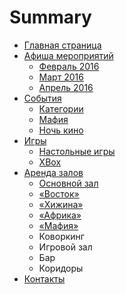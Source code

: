 # Summary

* [Главная страница](README.md)
* [Афиша мероприятий](afisha/README.md)
   * [Февраль 2016](afisha/2016-02.md)
   * [Март 2016](afisha/2016-03.md)
   * [Апрель 2016](afisha/2016-04.md)
* [События](events/README.md)
   * [Категории](events/categories.md)
   * [Мафия](events/mafiya.md)
   * [Ночь кино](events/kinonoch.md)
* [Игры](games/README.md)
   * [Настольные игры](games/board_games.md)
   * [XBox](games/xbox.md)
* [Аренда залов](rent/README.md)
   * [Основной зал](rent/osnovnoi_zal.md)
   * [«Восток»](rent/vostok.md)
   * [«Хижина»](rent/hizhina.md)
   * [«Африка»](rent/afrika.md)
   * [«Мафия»](rent/mafiya.md)
   * Коворкинг
   * Игровой зал
   * Бар
   * Коридоры
* [Контакты](contacts.md)

